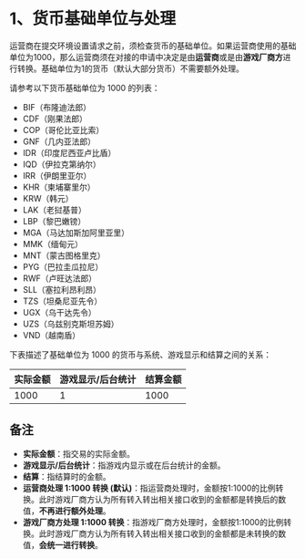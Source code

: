 # 1、货币基础单位与处理

运营商在提交环境设置请求之前，须检查货币的基础单位。如果运营商使用的基础单位为1000，那么运营商须在对接的申请中决定是由**运营商**或是由**游戏厂商方**进行转换。基础单位为1的货币（默认大部分货币）不需要额外处理。

请参考以下货币基础单位为 1000 的列表：

* BIF（布隆迪法郎）
* CDF（刚果法郎）
* COP（哥伦比亚比索）
* GNF（几内亚法郎）
* IDR（印度尼西亚卢比盾）
* IQD（伊拉克第纳尔）
* IRR（伊朗里亚尔）
* KHR（柬埔寨里尔）
* KRW（韩元）
* LAK（老挝基普）
* LBP（黎巴嫩镑）
* MGA（马达加斯加阿里亚里）
* MMK（缅甸元）
* MNT（蒙古图格里克）
* PYG（巴拉圭瓜拉尼）
* RWF（卢旺达法郎）
* SLL（塞拉利昂利昂）
* TZS（坦桑尼亚先令）
* UGX（乌干达先令）
* UZS（乌兹别克斯坦苏姆）
* VND（越南盾）

下表描述了基础单位为 1000 的货币与系统、游戏显示和结算之间的关系：

| 实际金额 | 游戏显示/后台统计 | 结算金额 |
| ---- | --------- | ---- |
| 1000 | 1         | 1000 |

## 备注

* **实际金额**：指交易的实际金额。
* **游戏显示/后台统计**：指游戏内显示或在后台统计的金额。
* **结算**：指结算时的金额。
* **运营商处理 1:1000 转换 (默认)**：指运营商处理时，金额按1:1000的比例转换。此时游戏厂商方认为所有转入转出相关接口收到的金额都是转换后的数值，**不再进行额外处理**。
* **游戏厂商方处理 1:1000 转换**：指游戏厂商方处理时，金额按1:1000的比例转换。此时游戏厂商方认为所有转入转出相关接口收到的金额都是未转换的数值，**会统一进行转换**。
